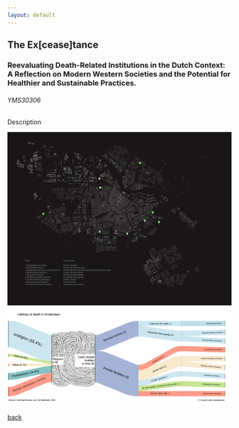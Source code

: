 ```yaml
---
layout: default
---
```


## The Ex[cease]tance
### Reevaluating Death-Related Institutions in the Dutch Context: A Reflection on Modern Western Societies and the Potential for Healthier and Sustainable Practices.
###### _YMS30306_

Description

![image](assets/img/Fig1_JJCL.png)
![image](assets/img/Fig3_JJCL-min.png)


[back](./)

